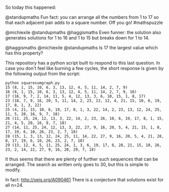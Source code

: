 So today this happened:

@standupmaths 
Fun fact: you can arrange all the numbers from 1 to 17 so that each adjacent pair adds to a square number. Off you go! #mathspuzzle

@michiexile 
@standupmaths @haggismaths Even funner: the solution also generates solutions for 1 to 16 and 1 to 15 but breaks down for 1 to 14.

@haggismaths 
@michiexile @standupmaths Is 17 the largest value which has this property?

This repository has a python script built to respond to this last question. In case you don't feel like burning a few cycles, the short response is given by the following output from the script:

    python squaresumgraph.py 
    15 (8, 1, 15, 10, 6, 3, 13, 12, 4, 5, 11, 14, 2, 7, 9)
    16 (8, 1, 15, 10, 6, 3, 13, 12, 4, 5, 11, 14, 2, 7, 9, 16)
    17 (16, 9, 7, 2, 14, 11, 5, 4, 12, 13, 3, 6, 10, 15, 1, 8, 17)
    23 (18, 7, 9, 16, 20, 5, 11, 14, 2, 23, 13, 12, 4, 21, 15, 10, 6, 19, 17, 8, 1, 3, 22)
    25 (4, 21, 15, 10, 6, 19, 17, 8, 1, 3, 22, 14, 2, 23, 13, 12, 24, 25, 11, 5, 20, 16, 9, 7, 18)
    26 (11, 25, 24, 12, 13, 3, 22, 14, 2, 23, 26, 10, 6, 19, 17, 8, 1, 15, 21, 4, 5, 20, 16, 9, 7, 18)
    27 (14, 11, 25, 24, 12, 13, 3, 22, 27, 9, 16, 20, 5, 4, 21, 15, 1, 8, 17, 19, 6, 10, 26, 23, 2, 7, 18)
    28 (15, 1, 3, 13, 12, 24, 25, 11, 14, 22, 27, 9, 16, 20, 5, 4, 21, 28, 8, 17, 19, 6, 10, 26, 23, 2, 7, 18)
    29 (13, 12, 4, 5, 11, 25, 24, 1, 3, 6, 19, 17, 8, 28, 21, 15, 10, 26, 23, 2, 14, 22, 27, 9, 16, 20, 29, 7, 18)

It thus seems that there are plenty of further such sequences that can be arranged. The search as written only goes to 30, but this is simple to modify.

In fact: http://oeis.org/A090461
There is a conjecture that solutions exist for all n>24.
